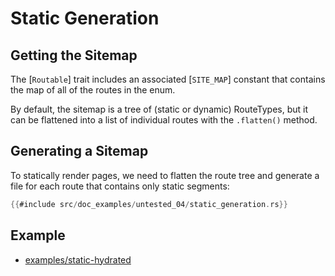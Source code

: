 # Static Generation

## Getting the Sitemap

The [`Routable`] trait includes an associated [`SITE_MAP`] constant that contains the map of all of the routes in the enum.

By default, the sitemap is a tree of (static or dynamic) RouteTypes, but it can be flattened into a list of individual routes with the `.flatten()` method.

## Generating a Sitemap

To statically render pages, we need to flatten the route tree and generate a file for each route that contains only static segments:

```rust
{{#include src/doc_examples/untested_04/static_generation.rs}}
```

## Example

- [examples/static-hydrated](https://github.com/DioxusLabs/dioxus/tree/master/packages%2Ffullstack%2Fexamples%2Fstatic-hydrated)
